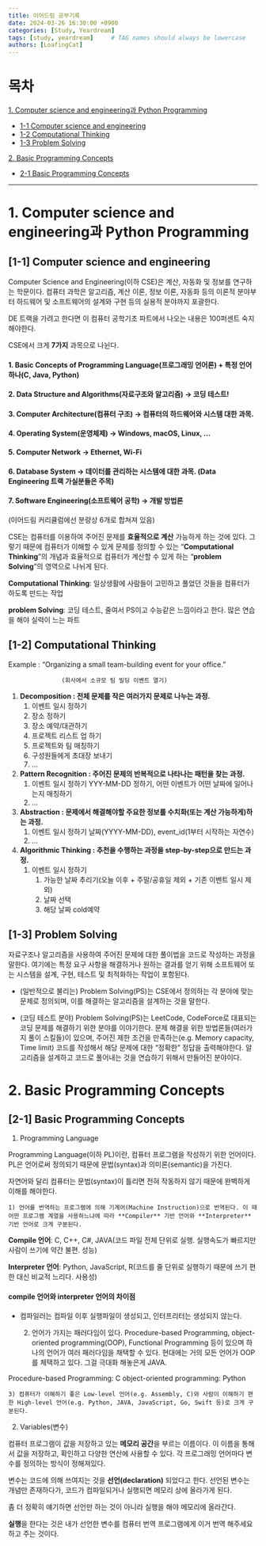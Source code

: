 ```yaml
---
title: 이어드림 공부기록
date: 2024-03-26 16:30:00 +0900
categories: [Study, Yeardream]
tags: [study, yeardream]     # TAG names should always be lowercase
authors: [LoafingCat]
---
```


# 목차
[1. Computer science and engineering과 Python Programming](#1-computer-science-and-engineering과-python-programming)
* [1-1 Computer science and engineering](#1-1-computer-science-and-engineering)
* [1-2 Computational Thinking](#1-2-computational-thinking)
* [1-3 Problem Solving]()

[2. Basic Programming Concepts](#2-basic-programming-concepts)
* [2-1 Basic Programming Concepts](#2-1-basic-programming-concepts)

-------------------------------

# 1. Computer science and engineering과 Python Programming

## [1-1] Computer science and engineering

Computer Science and Engineering(이하 CSE)은 계산, 자동화 및 정보를 연구하는 학문이다. 컴퓨터 과학은 알고리즘, 계산 이론, 정보 이론, 자동화 등의 이론적 분야부터 하드웨어 및 소프트웨어의 설계와 구현 등의 실용적 분야까지 포괄한다.

DE 트랙을 가려고 한다면 이 컴퓨터 공학기초 파트에서 나오는 내용은 100퍼센트 숙지해야한다.

CSE에서 크게 **7가지** 과목으로 나뉜다.

#### 1. Basic Concepts of Programming Language(프로그래밍 언어론) + 특정 언어 하나(C, Java, Python) 

#### 2. Data Structure and Algorithms(자료구조와 알고리즘) → 코딩 테스트!

#### 3. Computer Architecture(컴퓨터 구조) → 컴퓨터의 하드웨어와 시스템 대한 과목.

#### 4. Operating System(운영체제) → Windows, macOS, Linux, …

#### 5. Computer Network → Ethernet, Wi-Fi

#### 6. Database System → 데이터를 관리하는 시스템에 대한 과목. (Data Engineering 트랙 가실분들은 주목)

#### 7. Software Engineering(소프트웨어 공학) → 개발 방법론
(이어드림 커리큘럼에선 분량상 6개로 합쳐져 있음)

CSE는 컴퓨터를 이용하여 주어진 문제를 **효율적으로 계산** 가능하게 하는 것에 있다. 그렇기 때문에 컴퓨터가 이해할 수 있게 문제를 정의할 수 있는 “**Computational Thinking**”의 개념과 효율적으로 컴퓨터가 계산할 수 있게 하는 “**problem Solving**”의 영역으로 나뉘게 된다.

**Computational Thinking**: 일상생활에 사람들이 고민하고 풀었던 것들을 컴퓨터가 하도록 만드는 작업

**problem Solving**: 코딩 테스트, 줄여서 PS이고 수능같은 느낌이라고 한다. 많은 연습을 해야 실력이 
느는 파트

## [1-2] Computational Thinking

Example : “Organizing a small team-building event for your office.”

                   (회사에서 소규모 팀 빌딩 이벤트 열기)

1. **Decomposition : 전체 문제를 작은 여러가지 문제로 나누는 과정.**
    1. 이벤트 일시 정하기
    2. 장소 정하기
    3. 장소 예약/대관하기
    4. 프로젝트 리스트 업 하기
    5. 프로젝트와 팀 매칭하기
    6. 구성원들에게 초대장 보내기
    7. …
2. **Pattern Recognition : 주어진 문제의 반복적으로 나타나는 패턴을 찾는 과정.**
    1. 이벤트 일시 정하기 YYY-MM-DD 정하기, 어떤 이벤트가 어떤 날짜에 일어나는지 매칭하기
    2. …
3. **Abstraction : 문제에서 해결해야할 주요한 정보를 수치화(또는 계산 가능하게)하는 과정.**
    1. 이벤트 일시 정하기 날짜(YYYY-MM-DD), event_id(1부터 시작하는 자연수)
    2. …
4. **Algorithmic Thinking : 추천을 수행하는 과정을 step-by-step으로 만드는 과정.**
    1. 이벤트 일시 정하기 
        1. 가능한 날짜 추리기(오늘 이후 + 주말/공휴일 제외 + 기존 이벤트 일시 제외)
        2. 날짜 선택
        3. 해당 날짜 cold예약

## [1-3] Problem Solving

자료구조나 알고리즘을 사용하여 주어진 문제에 대한 풀이법을 코드로 작성하는 과정을 말한다. 여기에는 특정 요구 사항을 해결하거나 원하는 결과를 얻기 위해 소프트웨어 또는 시스템을 설계, 구현, 테스트 및 최적화하는 작업이 포함된다.

* (일반적으로 불리는) Problem Solving(PS)는 CSE에서 정의하는 각 분야에 맞는 문제로 정의되며, 이를 해결하는 알고리즘을 설계하는 것을 말한다.

* (코딩 테스트 분야) Problem Solving(PS)는 LeetCode, CodeForce로 대표되는 코딩 문제를 해결하기 위한 분야를 이야기한다. 문제 해결을 위한 방법론들(여러가지 풀이 스킬들)이 있으며, 주어진 제한 조건을 만족하는(e.g. Memory capacity, Time limit) 코드를 작성해서 해당 문제에 대한 “정확한” 정답을 출력해야한다. 알고리즘을 설계하고 코드로 풀어내는 것을 연습하기 위해서 만들어진 분야이다.

# 2. Basic Programming Concepts

## [2-1] Basic Programming Concepts

1. Programming Language

Programming Language(이하 PL)이란, 컴퓨터 프로그램을 작성하기 위한 언어이다. PL은 언어로써 정의되기 때문에 문법(syntax)과  의미론(semantic)을 가진다.

자연어와 달리 컴퓨터는 문법(syntax)이 틀리면 전혀 작동하지 않기 때문에 완벽하게 이해를 해야한다.

    1) 언어를 번역하는 프로그램에 의해 기계어(Machine Instruction)으로 번역된다. 이 때 어떤 프로그램 계열을 사용하느냐에 따라 **Compiler** 기반 언어와 **Interpreter** 기반 언어로 크게 구분된다.

**Compile 언어**: C, C++, C#, JAVA(코드 파일 전체 단위로 실행. 실행속도가 빠르지만 사람이 쓰기에 약간 불편. 성능)

**Interpreter 언어**: Python, JavaScript, R(코드를 줄 단위로 실행하기 때문에 쓰기 편한 대신 비교적 느리다. 사용성)

#### compile 언어와 interpreter 언어의 차이점

- 컴파일러는 컴파일 이후 실행파일이 생성되고, 인터프리터는 생성되지 않는다.



    2) 언어가 가지는 패러다임이 있다. Procedure-based Programming, object-oriented programming(OOP), Functional Programming 등이 있으며 하나의 언어가 여러 패러다임을 채택할 수 있다. 현대에는 거의 모든 언어가 OOP를 체택하고 있다. 그걸 극대화 해놓은게 JAVA.

Procedure-based Programming: C
object-oriented programming: Python
        
    3) 컴퓨터가 이해하기 좋은 Low-level 언어(e.g. Assembly, C)와 사람이 이해하기 편한 High-level 언어(e.g. Python, JAVA, JavaScript, Go, Swift 등)로 크게 구분된다.


2. Variables(변수)

컴퓨터 프로그램이 값을 저장하고 있는 **메모리 공간**을 부르는 이름이다. 이 이름을 통해서 값을 저장하고, 확인하고 다양한 연산에 사용할 수 있다. 각 프로그래밍 언어마다 변수를 정의하는 방식이 정해져있다.

변수는 코드에 의해 쓰여지는 것을 **선언(declaration)** 되었다고 한다. 선언된 변수는 개념만 존재하다가, 코드가 컴파일되거나 실행되면 메모리 상에 올라가게 된다.

좀 더 정확히 얘기하면 선언만 하는 것이 아니라 실행을 해야 메모리에 올라간다. 

**실행**을 한다는 것은 내가 선언한 변수를 컴퓨터 번역 프로그램에게 이거 번역 해주세요 하고 주는 것이다.



